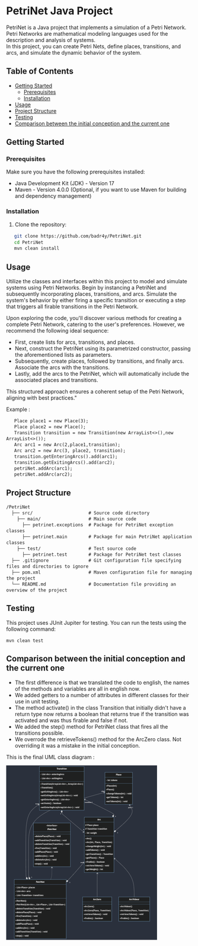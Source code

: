 # PetriNet Java Project
PetriNet is a Java project that implements a simulation of a Petri Network.  
Petri Networks are mathematical modeling languages used for the description and analysis of systems.  
In this project, you can create Petri Nets, define places, transitions, and arcs, and simulate the dynamic behavior of the system.


## Table of Contents

- [Getting Started](#getting-started)
    - [Prerequisites](#prerequisites)
    - [Installation](#installation)
- [Usage](#usage)
- [Project Structure](#project-structure)
- [Testing](#testing)
- [Comparison between the initial conception and the current one](#conception)

## Getting Started

### Prerequisites

Make sure you have the following prerequisites installed:
- Java Development Kit (JDK) - Version 17
- Maven - Version 4.0.0 (Optional, if you want to use Maven for building and dependency management)

### Installation

1. Clone the repository:
```bash
   git clone https://github.com/badr4y/PetriNet.git 
   cd PetriNet
   mvn clean install
```

## Usage
Utilize the classes and interfaces within this project to model and simulate systems using Petri Networks. Begin by instancing a PetriNet and subsequently incorporating places, transitions, and arcs. Simulate the system's behavior by either firing a specific transition or executing a step that triggers all firable transitions in the Petri Network.

Upon exploring the code, you'll discover various methods for creating a complete Petri Network, catering to the user's preferences. However, we recommend the following ideal sequence:

- First, create lists for arcs, transitions, and places.
- Next, construct the PetriNet using its parametrized constructor, passing the aforementioned lists as parameters.
- Subsequently, create places, followed by transitions, and finally arcs.
Associate the arcs with the transitions.
- Lastly, add the arcs to the PetriNet, which will automatically include the associated places and transitions.

This structured approach ensures a coherent setup of the Petri Network, aligning with best practices."

Example :  
```example
   Place place1 = new Place(3);
   Place place2 = new Place();
   Transition transition = new Transition(new ArrayList<>(),new ArrayList<>());
   Arc arc1 = new Arc(2,place1,transition);
   Arc arc2 = new Arc(3, place2, transition);
   transition.getEnteringArcs().add(arc1);
   transition.getExitingArcs().add(arc2);
   petriNet.addArc(arc1);
   petriNet.addArc(arc2);
```

## Project Structure
```
/PetriNet
  ├── src/                     # Source code directory
    ├── main/                  # Main source code
      ├── petrinet.exceptions  # Package for PetriNet exception classes
      ├── petrinet.main        # Package for main PetriNet application classes
    ├── test/                  # Test source code
      ├── petrinet.test        # Package for PetriNet test classes
  ├── .gitignore               # Git configuration file specifying files and directories to ignore
  ├── pom.xml                  # Maven configuration file for managing the project
  └── README.md                # Documentation file providing an overview of the project
```

## Testing
This project uses JUnit Jupiter for testing. You can run the tests using the following command:
```
mvn clean test
```

## Comparison between the initial conception and the current one
- The first difference is that we translated the code to english, the names of the methods and variables are all in english now.   
- We added getters to a number of attributes in different classes for their use in unit testing.  
- The method activate() in the class Transition that initially didn't have a return type now returns a boolean that returns true if the transition was activated and was thus firable and false if not.  
- We added the step() method for PetriNet class that fires all the transitions possible.  
- We overrode the retrieveTokens() method for the ArcZero class. Not overriding it was a mistake in the initial conception.  

This is the final UML class diagram :

![classDiagram.png](classDiagram.png)



